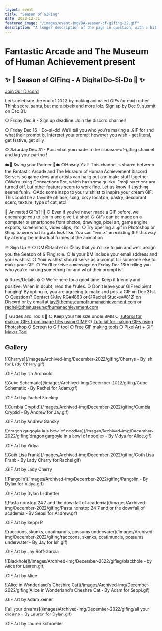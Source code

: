 ```yaml
---
layout: event
title: "Season of GIFing"
date: 2022-12-31
featured_image: "/images/event-img/DA-season-of-gifing-22.gif"
description: "A longer description of the page in question, with a bit more information than the title."
---
```


# Fantastic Arcade and The Museum of Human Achievement present

## ✨ 🎁 Season of GIFing - A Digital Do-Si-Do 🎁 ✨

[Join Our Discord](https://discord.gg/zUGqntHu)
  
Let’s celebrate the end of 2022 by making animated GIFs for each other! Think secret santa, but more pixels and more lolz. Sign up by Dec 9, submit on Dec 31.
  
○ Friday Dec 9 - Sign up deadline. Join the discord channel!
  
○ Friday Dec 16 - Do-si-do! We’ll tell you who you’re making a .GIF for and what their prompt is. Interpret your prompt however you wish - get literal, get festive, get silly.
  
○ Saturday Dec 31 - Post what you made in the #season-of-gifing channel and tag your partner!

☁️🌵 Swing your Partner 🌵☁️
○Howdy Y’all! This channel is shared between the Fantastic Arcade and The Museum of Human Achievement Discord Servers so game devs and artists can hang out and make stuff together.
○We’re using Connections Bot, which has some quirks. Emoji reactions are turned off, but other features seem to work fine. Let us know if anything seems funky.
○Add some inspo to your wishlist to inspire your dream GIF. This could be a favorite phrase, song, cozy location, pastry, deodorant scent, texture, type of cat, etc!
  
🎨 Animated GIFs?! 🎨
○ Even if you’ve never made a GIF before, we encourage you to join in and give it a shot!
○ GIFs can be made on a computer or smartphone from photos, drawings, pixel art, game engine exports, screenshots, video clips, etc.
○ Try opening a .gif in Photoshop or Gimp to see what its guts look like. You can “remix” an existing GIF this way by altering the individual frames of the animation
  
☃️ Sign Up ☃️
○ DM @Rachel or @Jay that you’d like to join and we’ll assign you the Season of GIFing role.
○ In your DM include your email address and your wishlist.
○ Your wishlist should serve as a prompt for someone else to make your GIF.
○ You’ll receive a message on Friday Dec 16th telling you who you’re making something for and what their prompt is!
  
❄️ Rules/Details ❄️
○ We’re here for a good time! Keep it friendly and positive. When in doubt, read the #rules.
○ Don’t leave your GIF recipient hanging! By opting in, you are agreeing to make and post a GIF on Dec 31st.
○ Questions? Contact @Jay RG#4863 or @Rachel Stuckey#8121 on Discord or by email at <jay@themuseumofhumanachievement.com> or <rachel@themuseumofhumanachievement.com>
  
🎄 Guides and Tools 🎄
○ Keep your file size under 8MB
○ [Tutorial for making GIFs from image files using GIMP](https://neondigitalarts.com/how-to-make-a-gif-using-gimp-software/)
○ [Tutorial for making GIFs using Photoshop](https://medium.com/@EightyLevel/how-to-make-and-share-gifs-of-your-ue4-or-unity-game-f42e38a9da42)
○ [Screen to GIF tool](https://www.screentogif.com/)
○ [Free GIF making tools](https://www.commonsense.org/education/articles/5-free-gif-apps-for-students-and-teachers)
○ [Pixel Art + GIF Maker Tool](https://www.pixilart.com/)

## Gallery

![Cherrys](/images/Archived-img/December-2022/gifing/Cherrys - By Ish for Lady Cherry.gif)

.GIF Art by Ish Archbold

![Cube Schematic](/images/Archived-img/December-2022/gifing/Cube Schematic - By Rachel for Adam.gif)

.GIF Art by Rachel Stuckey

![Cumbia Cryptid](/images/Archived-img/December-2022/gifing/Cumbia Cryptid - By Andrew for Jay.gif)

.GIF Art by Andrew Gansky

![dragon gargoyle in a bowl of noodles](/images/Archived-img/December-2022/gifing/dragon gargoyle in a bowl of noodles - By Vidya for Alice.gif)

.GIF Art by Vidya

![Goth Lisa Frank](/images/Archived-img/December-2022/gifing/Goth Lisa Frank - By Lady Cherry for Rachel.gif)

.GIF Art by Lady Cherry

![Pangolin](/images/Archived-img/December-2022/gifing/Pangolin - By Dylan for Vidya.gif)

.GIF Art by Dylan Ledbetter

![Pasta nonstop 24 7 and the downfall of academia](/images/Archived-img/December-2022/gifing/Pasta nonstop 24 7 and or the downfall of academia - By Seppi for Andrew.gif)

.GIF Art by Seppi P

![raccoons, skunks, coatimundis, possums underwater](/images/Archived-img/December-2022/gifing/raccoons, skunks, coatimundis, possums underwater - By Jay for Ish.gif)

.GIF Art by Jay Roff-Garcia

![Blackhole](/images/Archived-img/December-2022/gifing/blackhole - by Alice for Lauren.gif)

.GIF Art by Alice

![Alice in Wonderland's Cheshire Cat](/images/Archived-img/December-2022/gifing/Alice in Wonderland's Cheshire Cat - By Adam for Seppi.gif)

.GIF Art by Adam Zeiner

![all your dreams](/images/Archived-img/December-2022/gifing/all your dreams - By Lauren for Dylan.gif)

.GIF Art by Lauren Schroeder

